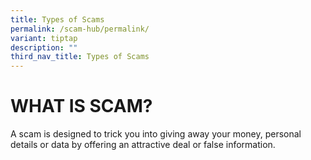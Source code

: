 ```yaml
---
title: Types of Scams
permalink: /scam-hub/permalink/
variant: tiptap
description: ""
third_nav_title: Types of Scams
---
```

<h1><strong>WHAT IS SCAM?</strong></h1><p>A scam is designed to trick you into giving away your money, personal details or data by offering an attractive deal or false information.</p><p><br></p>